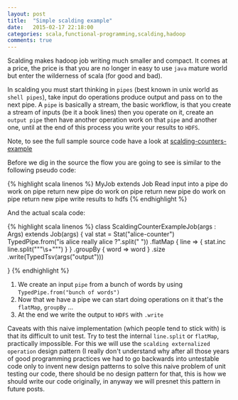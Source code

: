 ```yaml
---
layout: post
title:  "Simple scalding example"
date:   2015-02-17 22:18:00
categories: scala,functional-programming,scalding,hadoop
comments: true
---
```

Scalding makes hadoop job writing much smaller and compact.  It comes at a price, the price is that you are no longer in easy to use `java` mature world but enter the wilderness of scala (for good and bad).

In scalding you must start thinking in `pipes` (best known in unix world as `shell pipes`), take input do operations produce output and pass on to the next pipe.  A `pipe` is basically a stream, the basic workflow, is that you create a stream of inputs (be it a book lines) then you operate on it, create an `output pipe` then have another operation work on that `pipe` and another one, until at the end of this process you write your results to `HDFS`.

Note, to see the full sample source code have a look at [scalding-counters-example](https://github.com/tomer-ben-david-examples/scalding-counters-example)

Before we dig in the source the flow you are going to see is similar to the following pseudo code:

{% highlight scala linenos %}
MyJob extends Job
Read input into a pipe
do work on pipe return new pipe
do work on pipe return new pipe
do work on pipe return new pipe
write results to hdfs
{% endhighlight %}

And the actual scala code:

{% highlight scala linenos %}
class ScaldingCounterExampleJob(args : Args) extends Job(args) {
  val stat = Stat("alice-counter")
  TypedPipe.from("is alice really alice ?".split(" "))
    .flatMap {
      line => {
        stat.inc
        line.split("""\s+""") }
     }
    .groupBy { word => word }
    .size
    .write(TypedTsv(args("output")))

}
{% endhighlight %}

1. We create an input `pipe` from a bunch of words by using `TypedPipe.from("bunch of words")`
1. Now that we have a pipe we can start doing operations on it that's the `flatMap`, `groupBy` ...
1. At the end we write the output to `HDFS` with `.write`

Caveats with this naive implementation (which people tend to stick with) is that its difficult to unit test.  Try to test the internal `line.split` or `flatMap`, practically impossible.  For this we will use the `scalding externalized operation` design pattern (I really don't understand why after all those years of good programming practices we had to go backwards into untestable code only to invent new design patterns to solve this naive problem of unit testing our code, there should be no design pattern for that, this is how we should write our code originally, in anyway we will presnet this pattern in future posts.